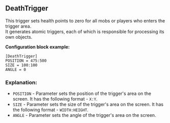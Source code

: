  ## DeathTrigger

 This trigger sets health points to zero for all mobs or players who enters the trigger area.  
 It generates atomic triggers, each of which is responsible for processing its own objects.

 **Configuration block example:**

    [DeathTrigger]
    POSITION = 475:500
    SIZE = 100:100
    ANGLE = 0

 ### Explanation:

 * `POSITION` - Parameter sets the position of the trigger's area on the screen. It has the following format - `X:Y`.
 * `SIZE` - Parameter sets the size of the trigger's area on the screen. It has the following format - `WIDTH:HEIGHT`.
 * `ANGLE` - Parameter sets the angle of the trigger's area on the screen.